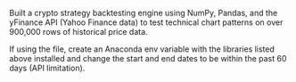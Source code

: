 Built a crypto strategy backtesting engine using NumPy, Pandas, and the yFinance API (Yahoo Finance data) to test technical chart patterns on over 900,000 rows of historical price data. 

If using the file, create an Anaconda env variable with the libraries listed above installed and change the start and end dates to be within the past 60 days (API limitation).


